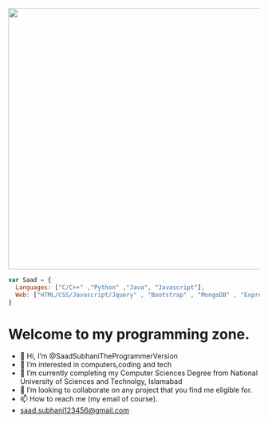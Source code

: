 <!-- ![GIF]() -->
 
<img align='center' src="https://tenor.com/view/programmer-gif-19019116" width="800" height="525"> 


```javascript
var Saad = {
  Languages: ["C/C++" ,"Python" ,"Java", "Javascript"],
  Web: ["HTML/CSS/Javascript/Jquery" , "Bootstrap" , "MongoDB" , "Express.js", "React.js" , "Angular.js" ,"Node.js"];
}
```

<h1>Welcome to my programming zone.</h1>

- 👋 Hi, I’m @SaadSubhaniTheProgrammerVersion
- 👀 I’m interested in computers,coding and tech
- 🌱 I’m currently completing my Computer Sciences Degree from National University of Sciences and Technolgy, Islamabad
- 💞️ I’m looking to collaborate on any project that you find me eligible for.
- 📫 How to reach me (my email of course).
- saad.subhani123456@gmail.com





<!---
SaadSubhaniTheProgrammerVersion/SaadSubhaniTheProgrammerVersion is a ✨ special ✨ repository because its `README.md` (this file) appears on your GitHub profile.
You can click the Preview link to take a look at your changes.
--->
